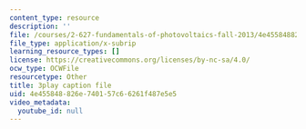 ```yaml
---
content_type: resource
description: ''
file: /courses/2-627-fundamentals-of-photovoltaics-fall-2013/4e455848826e740157c66261f487e5e5_KUjWMEBSS8Q.srt
file_type: application/x-subrip
learning_resource_types: []
license: https://creativecommons.org/licenses/by-nc-sa/4.0/
ocw_type: OCWFile
resourcetype: Other
title: 3play caption file
uid: 4e455848-826e-7401-57c6-6261f487e5e5
video_metadata:
  youtube_id: null
---
```


